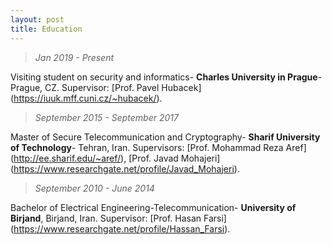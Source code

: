 ```yaml
---
layout: post
title: Education
---
```

  >  *Jan 2019 - Present*
  
  Visiting student on security and informatics- **Charles University in Prague**- Prague, CZ. Supervisor: [Prof. Pavel Hubacek] (https://iuuk.mff.cuni.cz/~hubacek/).

  >  *September 2015 - September 2017*
  
  Master of Secure Telecommunication and Cryptography- **Sharif University of Technology**- Tehran, Iran. Supervisors: [Prof. Mohammad Reza Aref] (http://ee.sharif.edu/~aref/), [Prof. Javad Mohajeri] (https://www.researchgate.net/profile/Javad_Mohajeri).

  >  *September 2010 - June 2014*
  
  Bachelor of Electrical Engineering-Telecommunication- **University of Birjand**, Birjand, Iran. Supervisor: [Prof. Hasan Farsi] (https://www.researchgate.net/profile/Hassan_Farsi).

